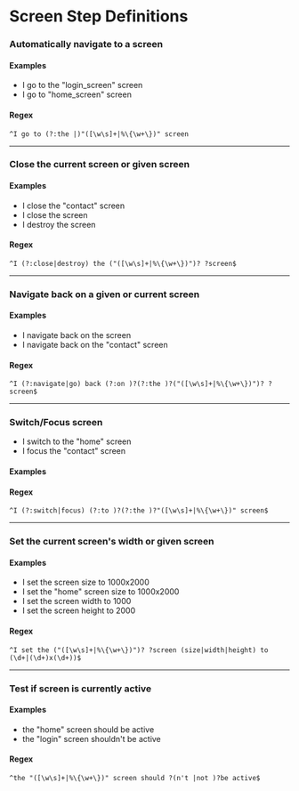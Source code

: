# Screen Step Definitions

### Automatically navigate to a screen

#### Examples

* I go to the "login_screen" screen
* I go to "home_screen" screen

#### Regex

```
^I go to (?:the |)"([\w\s]+|%\{\w+\})" screen
```

---

### Close the current screen or given screen

#### Examples

* I close the "contact" screen
* I close the screen
* I destroy the screen

#### Regex

```
^I (?:close|destroy) the ("([\w\s]+|%\{\w+\})")? ?screen$
```

---

### Navigate back on a given or current screen

#### Examples

* I navigate back on the screen
* I navigate back on the "contact" screen

#### Regex

```
^I (?:navigate|go) back (?:on )?(?:the )?("([\w\s]+|%\{\w+\})")? ?screen$
```

---

### Switch/Focus screen

* I switch to the "home" screen
* I focus the "contact" screen

#### Examples

#### Regex

```
^I (?:switch|focus) (?:to )?(?:the )?"([\w\s]+|%\{\w+\})" screen$
```

---

### Set the current screen's width or given screen

#### Examples

* I set the screen size to 1000x2000
* I set the "home" screen size to 1000x2000
* I set the screen width to 1000
* I set the screen height to 2000

#### Regex

```
^I set the ("([\w\s]+|%\{\w+\})")? ?screen (size|width|height) to (\d+|(\d+)x(\d+))$
```

---

### Test if screen is currently active

#### Examples

* the "home" screen should be active
* the "login" screen shouldn't be active

#### Regex

```
^the "([\w\s]+|%\{\w+\})" screen should ?(n't |not )?be active$
```